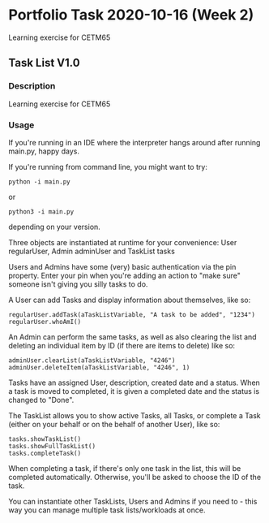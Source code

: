 # Portfolio Task 2020-10-16 (Week 2)

Learning exercise for CETM65

## Task List V1.0

### Description

Learning exercise for CETM65

### Usage

If you're running in an IDE where the interpreter hangs around after running main.py, happy days.

If you're running from command line, you might want to try:

` python -i main.py `

or 

` python3 -i main.py `

depending on your version.

Three objects are instantiated at runtime for your convenience: User regularUser, Admin adminUser and TaskList tasks

Users and Admins have some (very) basic authentication via the pin property. Enter your pin when you're adding an action to "make sure" someone isn't giving you silly tasks to do.

A User can add Tasks and display information about themselves, like so:

```
regularUser.addTask(aTaskListVariable, "A task to be added", "1234")
regularUser.whoAmI()
```

An Admin can perform the same tasks, as well as also clearing the list and deleting an individual item by ID (if there are items to delete) like so:

```
adminUser.clearList(aTaskListVariable, "4246")
adminUser.deleteItem(aTaskListVariable, "4246", 1)
```

Tasks have an assigned User, description, created date and a status. When a task is moved to completed, it is given a completed date and the status is changed to "Done".

The TaskList allows you to show active Tasks, all Tasks, or complete a Task (either on your behalf or on the behalf of another User), like so:

```
tasks.showTaskList()
tasks.showFullTaskList()
tasks.completeTask()
```

When completing a task, if there's only one task in the list, this will be completed automatically. Otherwise, you'll be asked to choose the ID of the task.

You can instantiate other TaskLists, Users and Admins if you need to - this way you can manage multiple task lists/workloads at once.